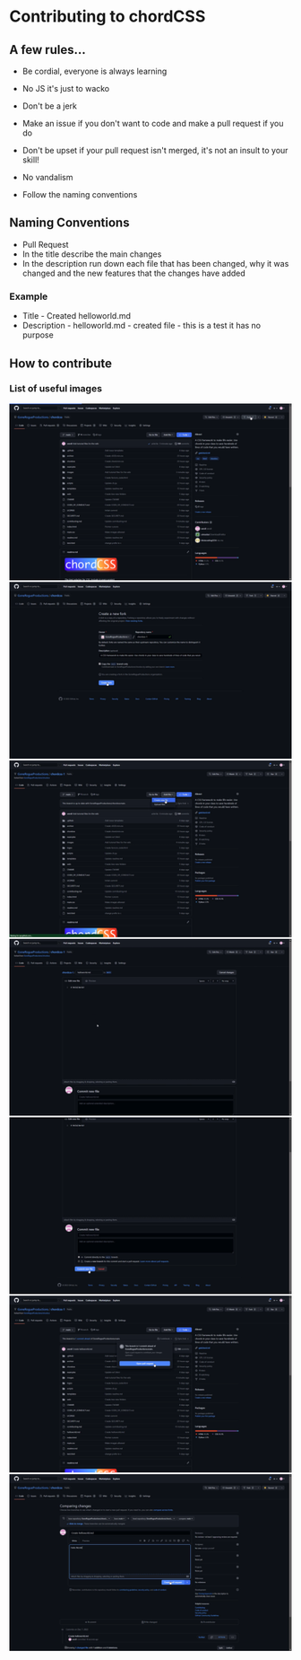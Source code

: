 # Contributing to chordCSS
## A few rules...
- Be cordial, everyone is always learning

- No JS it's just to wacko

- Don't be a jerk

- Make an issue if you don't want to code
and make a pull request if you do

- Don't be upset if your pull request isn't merged,
it's not an insult to your skill!

- No vandalism

- Follow the naming conventions

## Naming Conventions
- Pull Request
- In the title describe the main changes
- In the description run down each file that has been changed, why it was changed and the new features that the changes have added

### Example
- Title - Created helloworld.md
- Description - helloworld.md - created file - this is a test it has no purpose



## How to contribute
### List of useful images
![First Image](https://github.com/GoneRogueProductions/chordcss/blob/main/tutorial/1.png)
![Second Image](https://github.com/GoneRogueProductions/chordcss/blob/main/tutorial/2.png)
![Third Image](https://github.com/GoneRogueProductions/chordcss/blob/main/tutorial/3.png)
![Fifth Image](https://github.com/GoneRogueProductions/chordcss/blob/main/tutorial/5.png)
![Sixth Image](https://github.com/GoneRogueProductions/chordcss/blob/main/tutorial/6.png)
![Seventh Image](https://github.com/GoneRogueProductions/chordcss/blob/main/tutorial/7.png)
![Eighth Image](https://github.com/GoneRogueProductions/chordcss/blob/main/tutorial/8.png)

